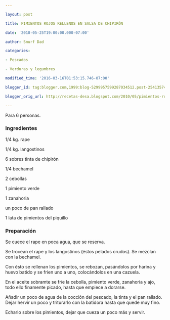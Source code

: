 ```yaml
---

layout: post

title: PIMIENTOS ROJOS RELLENOS EN SALSA DE CHIPIRÓN

date: '2010-05-25T19:00:00.000-07:00'

author: Smurf Dad

categories:

- Pescados

- Verduras y legumbres

modified_time: '2016-03-16T01:53:15.746-07:00'

blogger_id: tag:blogger.com,1999:blog-5299957599287034512.post-2541357499252460344

blogger_orig_url: http://recetas-desa.blogspot.com/2010/05/pimientos-rojos-rellenos-en-salsa-de.html

---
```


Para 6 personas.

<h3>Ingredientes</h3>

1/4 kg. rape

1/4 kg. langostinos

6 sobres tinta de chipirón

1/4 bechamel

2 cebollas

1 pimiento verde

1 zanahoria

un poco de pan rallado

1 lata de pimientos del piquillo

<h3>Preparación</h3>

Se cuece el rape en poca agua, que se reserva.

Se trocean el rape y los langostinos (éstos pelados crudos). Se mezclan con la bechamel.

Con ésto se rellenan los pimientos, se rebozan, pasándolos por harina y huevo batido y se fríen uno a uno, colocándolos en una cazuela.

En el aceite sobramte se fríe la cebolla, pimiento verde, zanahoria y ajo, todo ello finamente picado, hasta que empiece a dorarse.

A&ntilde;adir un poco de agua de la cocción del pescado, la tinta y el pan rallado. Dejar hervir un poco y triturarlo con la batidora hasta que quede muy fino.

Echarlo sobre los pimientos, dejar que cueza un poco más y servir.

